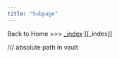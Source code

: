 ```yaml
---
title: "Subpage"
---
```



Back to Home >>> [_index](/_index.md)
[[_index]]

/// absolute path in vault